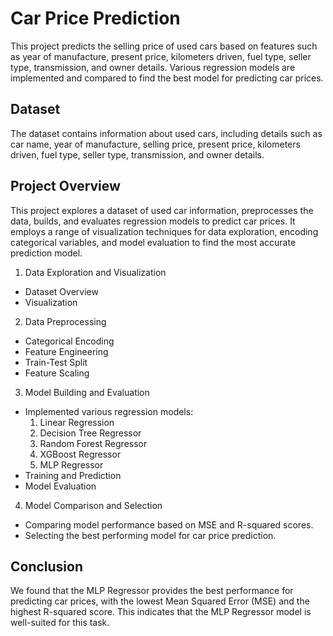 # Car Price Prediction

This project predicts the selling price of used cars based on features such as year of manufacture, present price, kilometers driven, fuel type, seller type, transmission, and owner details. Various regression models are implemented and compared to find the best model for predicting car prices.

## Dataset

The dataset contains information about used cars, including details such as car name, year of manufacture, selling price, present price, kilometers driven, fuel type, seller type, transmission, and owner details.

## Project Overview

This project explores a dataset of used car information, preprocesses the data, builds, and evaluates regression models to predict car prices. It employs a range of visualization techniques for data exploration, encoding categorical variables, and model evaluation to find the most accurate prediction model.

1. Data Exploration and Visualization
 - Dataset Overview
 - Visualization

2. Data Preprocessing
 - Categorical Encoding
 - Feature Engineering
 - Train-Test Split
 - Feature Scaling

3. Model Building and Evaluation
 - Implemented various regression models:
    1. Linear Regression
    2. Decision Tree Regressor
    3. Random Forest Regressor
    4. XGBoost Regressor
    5. MLP Regressor
 - Training and Prediction
 - Model Evaluation

4.  Model Comparison and Selection
 - Comparing model performance based on MSE and R-squared scores.
 - Selecting the best performing model for car price prediction.


## Conclusion

We found that the MLP Regressor provides the best performance for predicting car prices, with the lowest Mean Squared Error (MSE) and the highest R-squared score. This indicates that the MLP Regressor model is well-suited for this task.

